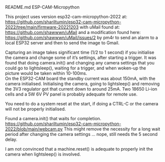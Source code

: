 README.md 
ESP-CAM-Micropython

This project uses version esp32-cam-micropython-2022 at:
https://github.com/shariltumin/esp32-cam-micropython-2022/tree/main/firmware-20221203
with uMail found at:
https://github.com/shawwwn/uMail
and a modification found here:
https://github.com/shawwwn/uMail/issues/2 by pm4r
to send an alarm to a local ESP32 server and then to send the image to Gmail.

Capturing an image takes significant time (1/2 to 1 second) if you initialise the camera and change some of it’s settings, after starting a trigger.
It was found that doing camera.init() and changing any camera settings that you could go to lightsleep(), waiting for a trigger, and when woken-up the picture would be taken within 10-100ms.  
On the ESP32-CAM board the standby current was about 150mA, with the camera initialised.  Initialising the camera, going to lightsleep() and removing the 3V3 regulator got that current down to around 25mA.
Two 18650 Li-ion cells and a 5W 6V PV panel is probably adequate for remote use.

You need to do a system reset at the start, if doing a CTRL-C or the camera will not be properly initialised.

Found a camera.init() that waits for completion.
https://github.com/shariltumin/esp32-cam-micropython-2022/blob/main/webcam.py
This might remove the necessity for a long wait period after changing the camera settings ... nope, still needs the 5 second delay.

I am not convinced that a machine.reset() is adequate to properly init the camera when lightsleep() is involved.
